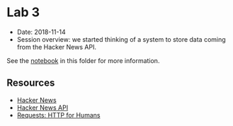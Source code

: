 # Lab 3

- Date: 2018-11-14
- Session overview: we started thinking of a system to store data coming from the Hacker News API.

See the [notebook](https://github.com/HackingLliure/labs/blob/master/2018-11-14/HackerNewsAPI.ipynb) in this folder for more information.

## Resources

- [Hacker News](https://news.ycombinator.com)
- [Hacker News API](https://github.com/HackerNews/API)
- [Requests: HTTP for Humans](http://docs.python-requests.org/en/master/)
